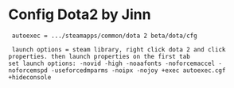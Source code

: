 Config Dota2 by Jinn
=============
`````````````
 autoexec = .../steamapps/common/dota 2 beta/dota/cfg
`````````````
`````````````
 launch options = steam library, right click dota 2 and click properties. then launch properties on the first tab
set launch options: -novid -high -noaafonts -noforcemaccel -noforcemspd -useforcedmparms -noipx -nojoy +exec autoexec.cgf +hideconsole
`````````````
